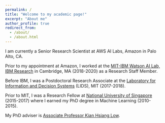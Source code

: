 ```yaml
---
permalink: /
title: "Welcome to my academic page!"
excerpt: "About me"
author_profile: true
redirect_from: 
  - /about/
  - /about.html
---
```




I am currently a Senior Research Scientist at AWS AI Labs, Amazon in Palo Alto, CA. 

Prior to my appointment at Amazon, I worked at the [MIT-IBM Watson AI Lab, IBM Research](https://mitibmwatsonailab.mit.edu/people/nghia-hoang/) in Cambridge, MA (2018-2020) as a Research Staff Member. 

Before IBM, I was a Postdoctoral Research Associate at the [Laboratory for Information and Decision Systems](https://lids.mit.edu/) (LIDS), MIT (2017-2018). 

Prior to MIT, I was a Research Fellow at [National University of Singapore](https://nus.edu.sg/) (2015-2017) where I earned my PhD degree in Machine Learning (2010-2015). 

My PhD adviser is [Associate Professor Kian Hsiang Low](http://www.comp.nus.edu.sg/~lowkh).